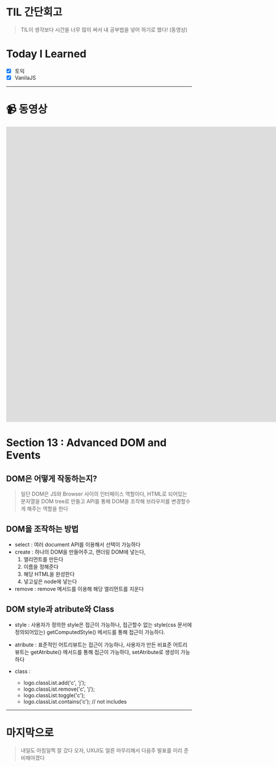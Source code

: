 # TIL 간단회고

> TIL이 생각보다 시간을 너무 많이 써서 내 공부법을 넣어 하기로 했다! (동영상)

# Today I Learned

- [x] 토익
- [x] VanilaJS

---

# 📹 동영상

<iframe width="1904" height="799" src="https://www.youtube.com/embed/MaLPsKTxgM4" title="YouTube video player" frameborder="0" allow="accelerometer; autoplay; clipboard-write; encrypted-media; gyroscope; picture-in-picture" allowfullscreen></iframe>

# Section 13 : Advanced DOM and Events

## DOM은 어떻게 작동하는지?

> 일단 DOM은 JS와 Browser 사이의 인터페이스 역할이다, HTML로 되어있는 문자열을 DOM tree로 만들고 API를 통해 DOM을 조작해 브라우저를 변경할수 게 해주는 역할을 한다

## DOM을 조작하는 방법

- select : 여러 document API를 이용해서 선택이 가능하다
- create : 하나의 DOM을 만들어주고, 랜더링 DOM에 넣는다,
  1. 엘리먼트를 만든다
  2. 이름을 정해준다
  3. 해당 HTML을 완성한다
  4. 넣고싶은 node에 넣는다
- remove : remove 메서드를 이용해 해당 엘리먼트를 지운다

## DOM style과 atribute와 Class

- style : 사용자가 정의한 style은 접근이 가능하나, 접근할수 없는 style(css 문서에 정의되어있는) getComputedStyle() 메서드를 통해 접근이 가능하다.
- atribute : 표준적인 어트리뷰트는 접근이 가능하나, 사용자가 만든 비표준 어트리뷰트는 getAtribute() 메서드를 통해 접근이 가능하다, setAtribute로 생성이 가능하다
- class :

  - logo.classList.add('c', 'j');
  - logo.classList.remove('c', 'j');
  - logo.classList.toggle('c');
  - logo.classList.contains('c'); // not includes

---

# 마지막으로

> 내일도 아침일찍 잘 갔다 오자, UXUI도 얼른 마무리해서 다음주 발표를 미리 준비해야겠다
